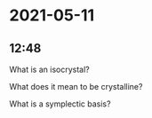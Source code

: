 # 2021-05-11


## 12:48

What is an isocrystal?

What does it mean to be crystalline?

What is a symplectic basis?
